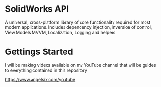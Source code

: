 # SolidWorks API
A universal, cross-platform library of core functionality required for most modern applications. Includes dependency injection, Inversion of control, View Models MVVM, Localization, Logging and helpers

# Gettings Started
I will be making videos available on my YouTube channel that will be guides to everything contained in this repository

https://www.angelsix.com/youtube

